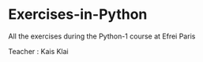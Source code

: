 # Exercises-in-Python

All the exercises during the Python-1 course at Efrei Paris

Teacher : Kais Klai
